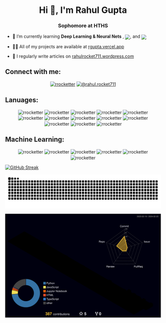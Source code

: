 

<!-- [![Rahul's github activity graph](https://github-readme-activity-graph.vercel.app/graph?username=rrocketter&bg_color=ffcfe9&color=9e4c98&line=9e4c98&point=403d3d&area=true&hide_border=true)]
-->




<!--
**Rrocketter/Rrocketter** is a ✨ _special_ ✨ repository because its `README.md` (this file) appears on your GitHub profile.

Here are some ideas to get you started:

- 🔭 I’m currently working on ...
- 🌱 I’m currently learning ...
- 👯 I’m looking to collaborate on ...
- 🤔 I’m looking for help with ...
- 💬 Ask me about ...
- 📫 How to reach me: ...
- 😄 Pronouns: ...
- ⚡ Fun fact: ...
-->


<h1 align="center">Hi 👋, I'm Rahul Gupta</h1>
<h3 align="center">Sophomore at HTHS</h3>

 <!-- - 🔭 I’m currently working on **RG-Lang** -->

- 🌱 I’m currently learning **Deep Learning & Neural Nets** , <a target="blank"><img align="center" src="https://img.shields.io/badge/Rust-000000.svg?style=for-the-badge&logo=Rust&logoColor=white" /></a>, and 
<a target="blank"><img align="center" src="https://img.shields.io/badge/C++-00599C.svg?style=for-the-badge&logo=C++&logoColor=white"/></a>

- 👨‍💻 All of my projects are available at [rgupta.vercel.app](https://rgupta.vercel.app)

- 📝 I regularly write articles on [rahulrocket711.wordpress.com](https://rahulrocket711.wordpress.com)


## Connect with me:
<p align="center">
<a href="https://linkedin.com/in/rrocketter" target="blank"><img align="center" src="https://img.shields.io/badge/LinkedIn-0A66C2.svg?style=for-the-badge&logo=LinkedIn&logoColor=white" alt="rrocketter" /></a>
<a href="https://medium.com/@rahul.rocket711" target="blank"><img align="center" src="https://img.shields.io/badge/Medium-000000.svg?style=for-the-badge&logo=Medium&logoColor=white" alt="@rahul.rocket711" /></a>
</p>

## Lanuages:
<p align="center">
<a target="blank"><img align="center" src="https://img.shields.io/badge/JavaScript-F7DF1E.svg?style=for-the-badge&logo=JavaScript&logoColor=black" alt="rrocketter" /></a>
<a target="blank"><img align="center" src="https://img.shields.io/badge/TypeScript-3178C6.svg?style=for-the-badge&logo=TypeScript&logoColor=white" alt="rrocketter" /></a>
<a target="blank"><img align="center" src="https://img.shields.io/badge/React-61DAFB.svg?style=for-the-badge&logo=React&logoColor=black" alt="rrocketter" /></a>
<a target="blank"><img align="center" src="https://img.shields.io/badge/Next.js-000000.svg?style=for-the-badge&logo=nextdotjs&logoColor=white" alt="rrocketter" /></a>
<a target="blank"><img align="center" src="https://img.shields.io/badge/Expo-000020.svg?style=for-the-badge&logo=Expo&logoColor=white" alt="rrocketter" /></a>
<a target="blank"><img align="center" src="https://img.shields.io/badge/Node.js-339933.svg?style=for-the-badge&logo=nodedotjs&logoColor=whitee" alt="rrocketter" /></a>
<a target="blank"><img align="center" src="https://img.shields.io/badge/HTML5-E34F26.svg?style=for-the-badge&logo=HTML5&logoColor=white" alt="rrocketter" /></a>
<a target="blank"><img align="center" src="https://img.shields.io/badge/CSS3-1572B6.svg?style=for-the-badge&logo=CSS3&logoColor=white" alt="rrocketter" /></a>
<a target="blank"><img align="center" src="https://img.shields.io/badge/Tailwind%20CSS-06B6D4.svg?style=for-the-badge&logo=Tailwind-CSS&logoColor=white" alt="rrocketter" /></a>
<a target="blank"><img align="center" src="https://img.shields.io/badge/Java-ED8B00?style=for-the-badge&logo=openjdk&logoColor=white" alt="rrocketter" /></a>
<a target="blank"><img align="center" src="https://img.shields.io/badge/Lua-2C2D72.svg?style=for-the-badge&logo=Lua&logoColor=white" alt="rrocketter" /></a>
<a target="blank"><img align="center" src="https://img.shields.io/badge/Swift-F05138.svg?style=for-the-badge&logo=Swift&logoColor=white" alt="rrocketter" /></a>
<a target="blank"><img align="center" src="https://img.shields.io/badge/Python-3776AB.svg?style=for-the-badge&logo=Python&logoColor=white" alt="rrocketter" /></a>
</p>

## Machine Learning:
<p align="center">
<a target="blank"><img align="center" src="https://img.shields.io/badge/pandas-150458.svg?style=for-the-badge&logo=pandas&logoColor=white" alt="rrocketter" /></a>
<a target="blank"><img align="center" src="https://img.shields.io/badge/OpenCV-5C3EE8.svg?style=for-the-badge&logo=OpenCV&logoColor=white" alt="rrocketter" /></a>
<a target="blank"><img align="center" src="https://img.shields.io/badge/NumPy-013243.svg?style=for-the-badge&logo=NumPy&logoColor=white" alt="rrocketter" /></a>
<a target="blank"><img align="center" src="https://img.shields.io/badge/TensorFlow-FF6F00.svg?style=for-the-badge&logo=TensorFlow&logoColor=white" alt="rrocketter" /></a>
<a target="blank"><img align="center" src="https://img.shields.io/badge/PyTorch-EE4C2C.svg?style=for-the-badge&logo=PyTorch&logoColor=white" alt="rrocketter" /></a>
<a target="blank"><img align="center" src="https://img.shields.io/badge/scikitlearn-F7931E.svg?style=for-the-badge&logo=scikit-learn&logoColor=white" alt="rrocketter" /></a>
</p>


 <!-- <h3 align="left">Languages and Tools:</h3>
<p align="left"> <a href="https://aws.amazon.com" target="_blank" rel="noreferrer"> <img src="https://raw.githubusercontent.com/devicons/devicon/master/icons/amazonwebservices/amazonwebservices-original-wordmark.svg" alt="aws" width="40" height="40"/> </a> <a href="https://www.w3schools.com/css/" target="_blank" rel="noreferrer"> <img src="https://raw.githubusercontent.com/devicons/devicon/master/icons/css3/css3-original-wordmark.svg" alt="css3" width="40" height="40"/> </a> <a href="https://www.cypress.io" target="_blank" rel="noreferrer"> <img src="https://raw.githubusercontent.com/simple-icons/simple-icons/6e46ec1fc23b60c8fd0d2f2ff46db82e16dbd75f/icons/cypress.svg" alt="cypress" width="40" height="40"/> </a> <a href="https://www.djangoproject.com/" target="_blank" rel="noreferrer"> <img src="https://cdn.worldvectorlogo.com/logos/django.svg" alt="django" width="40" height="40"/> </a> <a href="https://www.docker.com/" target="_blank" rel="noreferrer"> <img src="https://raw.githubusercontent.com/devicons/devicon/master/icons/docker/docker-original-wordmark.svg" alt="docker" width="40" height="40"/> </a> <a href="https://expressjs.com" target="_blank" rel="noreferrer"> <img src="https://raw.githubusercontent.com/devicons/devicon/master/icons/express/express-original-wordmark.svg" alt="express" width="40" height="40"/> </a> <a href="https://www.figma.com/" target="_blank" rel="noreferrer"> <img src="https://www.vectorlogo.zone/logos/figma/figma-icon.svg" alt="figma" width="40" height="40"/> </a> <a href="https://firebase.google.com/" target="_blank" rel="noreferrer"> <img src="https://www.vectorlogo.zone/logos/firebase/firebase-icon.svg" alt="firebase" width="40" height="40"/> </a> <a href="https://cloud.google.com" target="_blank" rel="noreferrer"> <img src="https://www.vectorlogo.zone/logos/google_cloud/google_cloud-icon.svg" alt="gcp" width="40" height="40"/> </a> <a href="https://git-scm.com/" target="_blank" rel="noreferrer"> <img src="https://www.vectorlogo.zone/logos/git-scm/git-scm-icon.svg" alt="git" width="40" height="40"/> </a> <a href="https://www.w3.org/html/" target="_blank" rel="noreferrer"> <img src="https://raw.githubusercontent.com/devicons/devicon/master/icons/html5/html5-original-wordmark.svg" alt="html5" width="40" height="40"/> </a> <a href="https://www.java.com" target="_blank" rel="noreferrer"> <img src="https://raw.githubusercontent.com/devicons/devicon/master/icons/java/java-original.svg" alt="java" width="40" height="40"/> </a> <a href="https://developer.mozilla.org/en-US/docs/Web/JavaScript" target="_blank" rel="noreferrer"> <img src="https://raw.githubusercontent.com/devicons/devicon/master/icons/javascript/javascript-original.svg" alt="javascript" width="40" height="40"/> </a> <a href="https://kubernetes.io" target="_blank" rel="noreferrer"> <img src="https://www.vectorlogo.zone/logos/kubernetes/kubernetes-icon.svg" alt="kubernetes" width="40" height="40"/> </a> <a href="https://www.mongodb.com/" target="_blank" rel="noreferrer"> <img src="https://raw.githubusercontent.com/devicons/devicon/master/icons/mongodb/mongodb-original-wordmark.svg" alt="mongodb" width="40" height="40"/> </a> <a href="https://nodejs.org" target="_blank" rel="noreferrer"> <img src="https://raw.githubusercontent.com/devicons/devicon/master/icons/nodejs/nodejs-original-wordmark.svg" alt="nodejs" width="40" height="40"/> </a> <a href="https://opencv.org/" target="_blank" rel="noreferrer"> <img src="https://www.vectorlogo.zone/logos/opencv/opencv-icon.svg" alt="opencv" width="40" height="40"/> </a> <a href="https://pandas.pydata.org/" target="_blank" rel="noreferrer"> <img src="https://raw.githubusercontent.com/devicons/devicon/2ae2a900d2f041da66e950e4d48052658d850630/icons/pandas/pandas-original.svg" alt="pandas" width="40" height="40"/> </a> <a href="https://www.postgresql.org" target="_blank" rel="noreferrer"> <img src="https://raw.githubusercontent.com/devicons/devicon/master/icons/postgresql/postgresql-original-wordmark.svg" alt="postgresql" width="40" height="40"/> </a> <a href="https://postman.com" target="_blank" rel="noreferrer"> <img src="https://www.vectorlogo.zone/logos/getpostman/getpostman-icon.svg" alt="postman" width="40" height="40"/> </a> <a href="https://www.python.org" target="_blank" rel="noreferrer"> <img src="https://raw.githubusercontent.com/devicons/devicon/master/icons/python/python-original.svg" alt="python" width="40" height="40"/> </a> <a href="https://pytorch.org/" target="_blank" rel="noreferrer"> <img src="https://www.vectorlogo.zone/logos/pytorch/pytorch-icon.svg" alt="pytorch" width="40" height="40"/> </a> <a href="https://reactjs.org/" target="_blank" rel="noreferrer"> <img src="https://raw.githubusercontent.com/devicons/devicon/master/icons/react/react-original-wordmark.svg" alt="react" width="40" height="40"/> </a> <a href="https://reactnative.dev/" target="_blank" rel="noreferrer"> <img src="https://reactnative.dev/img/header_logo.svg" alt="reactnative" width="40" height="40"/> </a> <a href="https://scikit-learn.org/" target="_blank" rel="noreferrer"> <img src="https://upload.wikimedia.org/wikipedia/commons/0/05/Scikit_learn_logo_small.svg" alt="scikit_learn" width="40" height="40"/> </a> <a href="https://developer.apple.com/swift/" target="_blank" rel="noreferrer"> <img src="https://raw.githubusercontent.com/devicons/devicon/master/icons/swift/swift-original.svg" alt="swift" width="40" height="40"/> </a> <a href="https://tailwindcss.com/" target="_blank" rel="noreferrer"> <img src="https://www.vectorlogo.zone/logos/tailwindcss/tailwindcss-icon.svg" alt="tailwind" width="40" height="40"/> </a> <a href="https://www.tensorflow.org" target="_blank" rel="noreferrer"> <img src="https://www.vectorlogo.zone/logos/tensorflow/tensorflow-icon.svg" alt="tensorflow" width="40" height="40"/> </a> <a href="https://www.typescriptlang.org/" target="_blank" rel="noreferrer"> <img src="https://raw.githubusercontent.com/devicons/devicon/master/icons/typescript/typescript-original.svg" alt="typescript" width="40" height="40"/> </a> </p> -->

<!-- ![Rahul's GitHub stats](https://github-readme-stats.vercel.app/api?username=rrocketter&show_icons=true&theme=radical) 

![Top Langs](https://github-readme-stats.vercel.app/api/top-langs/?username=rrocketter&layout=compact&theme=radical) -->

[![GitHub Streak](https://streak-stats.demolab.com?user=Rrocketter&theme=radical)](https://git.io/streak-stats)

<img src="https://raw.githubusercontent.com/rrocketter/rrocketter/output/snake.svg" alt="Snake animation" />

![3D GitHub](./profile-3d-contrib/profile-night-rainbow.svg)
